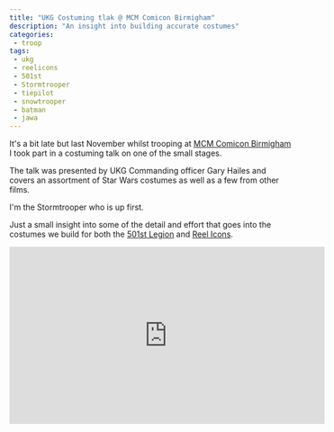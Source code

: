```yaml
---
title: "UKG Costuming tlak @ MCM Comicon Birmigham"
description: "An insight into building accurate costumes"
categories:
 - troop
tags:
 - ukg
 - reelicons
 - 501st
 - Stormtrooper
 - tiepilot
 - snowtrooper
 - batman
 - jawa
---
```


It's a bit late but last November whilst trooping at [MCM Comicon Birmigham][mcmb] I took part in a costuming talk on one of the small stages.  

The talk was presented by UKG Commanding officer Gary Hailes and covers an assortment of Star Wars costumes as well as a few from other films.

I'm the Stormtrooper who is up first.

Just a small insight into some of the detail and effort that goes into the costumes we build for both the [501st Legion][501st] and [Reel Icons][ri].

<iframe width="560" height="315" src="https://www.youtube.com/embed/YboDBw2POLY" frameborder="0" allow="accelerometer; autoplay; encrypted-media; gyroscope; picture-in-picture" allowfullscreen></iframe>

[mcmb]: http://www.mcmcomiccon.com/birmingham/
[501st]: http://501st.com/
[ri]: https://www.ukgarrison.co.uk/reel-icons.html